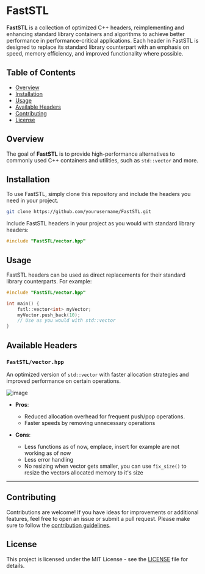 # FastSTL

**FastSTL** is a collection of optimized C++ headers, reimplementing and enhancing standard library containers and algorithms to achieve better performance in performance-critical applications. Each header in FastSTL is designed to replace its standard library counterpart with an emphasis on speed, memory efficiency, and improved functionality where possible.

## Table of Contents
- [Overview](#overview)
- [Installation](#installation)
- [Usage](#usage)
- [Available Headers](#available-headers)
- [Contributing](#contributing)
- [License](#license)

## Overview

The goal of **FastSTL** is to provide high-performance alternatives to commonly used C++ containers and utilities, such as `std::vector` and more.

## Installation

To use FastSTL, simply clone this repository and include the headers you need in your project.

```bash
git clone https://github.com/yourusername/FastSTL.git
```

Include FastSTL headers in your project as you would with standard library headers:
```cpp
#include "FastSTL/vector.hpp"
```

## Usage

FastSTL headers can be used as direct replacements for their standard library counterparts. For example:

```cpp
#include "FastSTL/vector.hpp"

int main() {
    fstl::vector<int> myVector;
    myVector.push_back(10);
    // Use as you would with std::vector
}
```

## Available Headers

### `FastSTL/vector.hpp`
An optimized version of `std::vector` with faster allocation strategies and improved performance on certain operations.

![image](https://github.com/user-attachments/assets/ee515ed3-73dd-49ba-b839-295c828998b6)

- **Pros**:
  - Reduced allocation overhead for frequent push/pop operations.
  - Faster speeds by removing unnecessary operations

- **Cons**:
  - Less functions as of now, emplace, insert for example are not working as of now
  - Less error handling
  - No resizing when vector gets smaller, you can use `fix_size()` to resize the vectors allocated memory to it's size

---

## Contributing

Contributions are welcome! If you have ideas for improvements or additional features, feel free to open an issue or submit a pull request. Please make sure to follow the [contribution guidelines](CONTRIBUTING.md).

## License

This project is licensed under the MIT License - see the [LICENSE](LICENSE) file for details.
